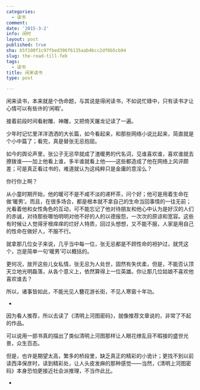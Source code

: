```yaml
---
categories:
  - 读书
comment: 
date: '2015-3-2'
info: 闲时
layout: post
published: true
sha: b5f100f1c97fbed396f6135aab4bcc2df6b5cb94
slug: the-read-till-feb
tags:
  - 读书
title: 闲来读书
type: post

---
```

闲来读书，本来就是个伪命题，与其说是得闲读书，不如说忙碌中，只有读书才让心情可以有些许的‘闲暇’。

接着前段时间看射雕、神雕，又把倚天屠龙记读了一遍。

少年时记忆里洋洋洒洒的大长篇，如今看起来，和那些网络小说比起来，简直就是个小中篇了；看完，真是替张无忌抱屈。

如今的舆论声里，张公子无忌早就成了渣暖男的代名词，见谁喜欢谁，喜欢谁就去撩拨谁——加上他看上谁，多半谁就看上他——这些都造成了他在网络上风评颇差；可是真正看过书的，难道就认为这纯粹只是金庸的意淫么？

你行你上啊？

从小童时期开始，他的暖可不是不咸不淡的递杯茶，问个好；他可是用着生命在做‘暖男’。而且，在很多场合，都是根本就不拿自己的生命当回事情的一往无前；光看着他和女性角色的互动，可不能忘记了他对待朋友和他心中认为是好汉的人们的赤诚，对待那些哪怕明明对他不好的人的以德报怨，一次次的原谅和宽容。这些有时候让人觉得牙根痒痒的烂好人特质，回过头想想，又不能不服，人家是用自己的性命在做好人，不服不行。

就拿那几位女子来说，几乎当中每一位，张无忌都是不顾性命的袒护过，就凭这个，岂是简单一句‘暖男’可以概括的。

更何况，放开这些儿女私情，张无忌为人处世，固然有失优柔，但是，不能否认顶天立地光明磊落，从各个意义上，依然算得上一位英雄。你让那几位姑娘不喜欢他喜欢谁去？

所以，诸事皆如此，不能光见人簪花游长街，不见人寒窗十年功。

-

因为看人推荐，所以去读了《清明上河图密码》，就像推荐文章说的，非常了不起的作品。

可以说用一部书真的描出了类似清明上河图那样让人眼花缭乱目不暇接的盛世光景，众生百态。

但是，也许是期望太高，繁多的桥段里，缺乏真正的精彩的小诡计；更找不到以前读西泽保彦时，读到精彩处，让人头皮发麻的那种感觉——当然，《清明上河图密码》本身恐怕更接近社会派推理，不当作此比。

-




  


